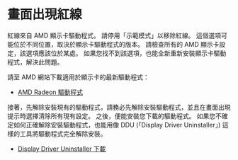 # 畫面出現紅線

紅線來自 AMD 顯示卡驅動程式。 請停用「示範模式」以移除紅線。 這個選項可能位於不同位置，取決於顯示卡驅動程式的版本。 請檢查所有的 AMD 顯示卡設定，該選項應該位於某處。 如果您找不到該選項，也能全新重新安裝顯示卡驅動程式，解決此問題。

請至 AMD 網站下載適用於顯示卡的最新驅動程式：

* [AMD Radeon 驅動程式](https://www.amd.com/support)

接著，先解除安裝現有的驅動程式，請務必先解除安裝驅動程式，並且在畫面出現提示時選擇清除所有現有設定。 之後，便能安裝您下載的驅動程式。 如果您不確定如何正確解除安裝驅動程式，也能用像 DDU (「Display Driver Uninstaller」) 這樣的工具將驅動程式完全解除安裝。

* [Display Driver Uninstaller 下載](https://www.guru3d.com/files-details/display-driver-uninstaller-download.html)